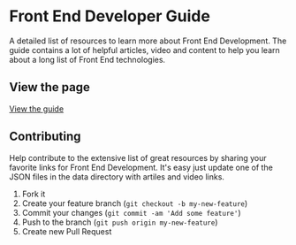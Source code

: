 Front End Developer Guide
=========================

A detailed list of resources to learn more about Front End Development. The guide contains a lot of helpful articles, video and content to help you learn about a long list of Front End technologies.

## View the page

[View the guide](http://coderesponsible.com/)

## Contributing

Help contribute to the extensive list of great resources by sharing your favorite links for Front End Development. It's easy just update one of the JSON files in the data directory with artiles and video links.

1. Fork it
2. Create your feature branch (`git checkout -b my-new-feature`)
3. Commit your changes (`git commit -am 'Add some feature'`)
4. Push to the branch (`git push origin my-new-feature`)
5. Create new Pull Request
